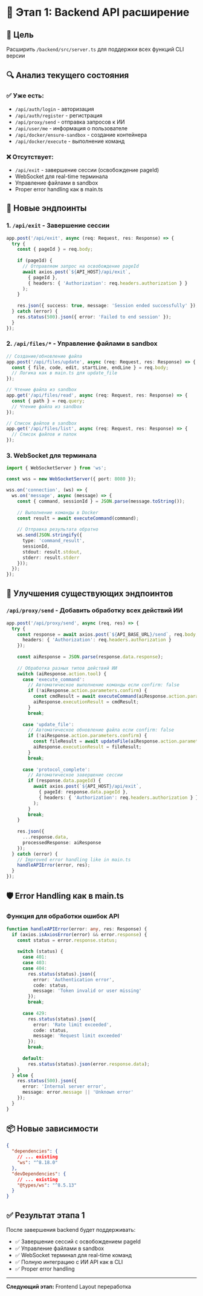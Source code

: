 # 🔧 Этап 1: Backend API расширение

## 📝 Цель
Расширить `/backend/src/server.ts` для поддержки всех функций CLI версии

## 🔍 Анализ текущего состояния

### ✅ Уже есть:
- `/api/auth/login` - авторизация
- `/api/auth/register` - регистрация  
- `/api/proxy/send` - отправка запросов к ИИ
- `/api/user/me` - информация о пользователе
- `/api/docker/ensure-sandbox` - создание контейнера
- `/api/docker/execute` - выполнение команд

### ❌ Отсутствует:
- `/api/exit` - завершение сессии (освобождение pageId)
- WebSocket для real-time терминала
- Управление файлами в sandbox
- Proper error handling как в main.ts

## 🚀 Новые эндпоинты

### 1. `/api/exit` - Завершение сессии
```typescript
app.post('/api/exit', async (req: Request, res: Response) => {
  try {
    const { pageId } = req.body;
    
    if (pageId) {
      // Отправляем запрос на освобождение pageId
      await axios.post(`${API_HOST}/api/exit`, 
        { pageId }, 
        { headers: { 'Authorization': req.headers.authorization } }
      );
    }
    
    res.json({ success: true, message: 'Session ended successfully' });
  } catch (error) {
    res.status(500).json({ error: 'Failed to end session' });
  }
});
```

### 2. `/api/files/*` - Управление файлами в sandbox
```typescript
// Создание/обновление файла
app.post('/api/files/update', async (req: Request, res: Response) => {
  const { file, code, edit, startLine, endLine } = req.body;
  // Логика как в main.ts для update_file
});

// Чтение файла из sandbox
app.get('/api/files/read', async (req: Request, res: Response) => {
  const { path } = req.query;
  // Чтение файла из sandbox
});

// Список файлов в sandbox
app.get('/api/files/list', async (req: Request, res: Response) => {
  // Список файлов и папок
});
```

### 3. WebSocket для терминала
```typescript
import { WebSocketServer } from 'ws';

const wss = new WebSocketServer({ port: 8080 });

wss.on('connection', (ws) => {
  ws.on('message', async (message) => {
    const { command, sessionId } = JSON.parse(message.toString());
    
    // Выполнение команды в Docker
    const result = await executeCommand(command);
    
    // Отправка результата обратно
    ws.send(JSON.stringify({
      type: 'command_result',
      sessionId,
      stdout: result.stdout,
      stderr: result.stderr
    }));
  });
});
```

## 🔄 Улучшения существующих эндпоинтов

### `/api/proxy/send` - Добавить обработку всех действий ИИ
```typescript
app.post('/api/proxy/send', async (req, res) => {
  try {
    const response = await axios.post(`${API_BASE_URL}/send`, req.body, {
      headers: { 'Authorization': req.headers.authorization }
    });
    
    const aiResponse = JSON.parse(response.data.response);
    
    // Обработка разных типов действий ИИ
    switch (aiResponse.action.tool) {
      case 'execute_command':
        // Автоматическое выполнение команды если confirm: false
        if (!aiResponse.action.parameters.confirm) {
          const cmdResult = await executeCommand(aiResponse.action.parameters.command);
          aiResponse.executionResult = cmdResult;
        }
        break;
        
      case 'update_file':
        // Автоматическое обновление файла если confirm: false
        if (!aiResponse.action.parameters.confirm) {
          const fileResult = await updateFile(aiResponse.action.parameters);
          aiResponse.executionResult = fileResult;
        }
        break;
        
      case 'protocol_complete':
        // Автоматическое завершение сессии
        if (response.data.pageId) {
          await axios.post(`${API_HOST}/api/exit`, 
            { pageId: response.data.pageId },
            { headers: { 'Authorization': req.headers.authorization } }
          );
        }
        break;
    }
    
    res.json({
      ...response.data,
      processedResponse: aiResponse
    });
  } catch (error) {
    // Improved error handling like in main.ts
    handleAPIError(error, res);
  }
});
```

## 🛡️ Error Handling как в main.ts

### Функция для обработки ошибок API
```typescript
function handleAPIError(error: any, res: Response) {
  if (axios.isAxiosError(error) && error.response) {
    const status = error.response.status;
    
    switch (status) {
      case 401:
      case 403:
      case 404:
        res.status(status).json({
          error: 'Authentication error',
          code: status,
          message: 'Token invalid or user missing'
        });
        break;
      
      case 429:
        res.status(status).json({
          error: 'Rate limit exceeded',
          code: status,
          message: 'Request limit exceeded'
        });
        break;
        
      default:
        res.status(status).json(error.response.data);
    }
  } else {
    res.status(500).json({ 
      error: 'Internal server error',
      message: error.message || 'Unknown error'
    });
  }
}
```

## 📦 Новые зависимости
```json
{
  "dependencies": {
    // ... existing
    "ws": "^8.18.0"
  },
  "devDependencies": {
    // ... existing  
    "@types/ws": "^8.5.13"
  }
}
```

## ✅ Результат этапа 1
После завершения backend будет поддерживать:
- ✅ Завершение сессий с освобождением pageId
- ✅ Управление файлами в sandbox
- ✅ WebSocket терминал для real-time команд
- ✅ Полную интеграцию с ИИ API как в CLI
- ✅ Proper error handling

---
**Следующий этап:** Frontend Layout переработка 